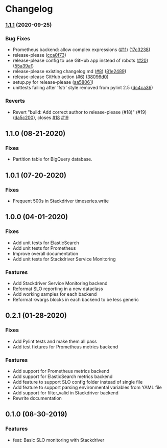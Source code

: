 # Changelog

### [1.1.1](https://www.github.com/google/slo-generator/compare/v1.1.0...v1.1.1) (2020-09-25)


### Bug Fixes

* Prometheus backend: allow complex expressions ([#11](https://www.github.com/google/slo-generator/issues/11)) ([17c3238](https://www.github.com/google/slo-generator/commit/17c3238aebf58d4b5602537398b31fb4228fa36a))
* release-please ([cca0f73](https://www.github.com/google/slo-generator/commit/cca0f7384099f6ce0b5fa6ff1a99453194b93442))
* release-please config to use GitHub app instead of robots ([#20](https://www.github.com/google/slo-generator/issues/20)) ([55a39af](https://www.github.com/google/slo-generator/commit/55a39afbabb4d18eba6c4278d0338be60a3d7e69))
* release-please existing changelog.md ([#8](https://www.github.com/google/slo-generator/issues/8)) ([81e2489](https://www.github.com/google/slo-generator/commit/81e2489b31d1bd381be07459f60fb21adfd25df3))
* release-please GitHub action ([#6](https://www.github.com/google/slo-generator/issues/6)) ([38096d0](https://www.github.com/google/slo-generator/commit/38096d0e756f7d37859a14530bc1a337fcb3ee16))
* setup.py for release-please ([aa58061](https://www.github.com/google/slo-generator/commit/aa58061ef57608a520de97308180470dc4f41393))
* unittests failing after 'fstr' style removed from pylint 2.5 ([dc4ca36](https://www.github.com/google/slo-generator/commit/dc4ca3622aca72c9c024edee8c310dfdc2047358))


### Reverts

* Revert "build: Add correct author to release-please (#18)" (#19) ([da5c200](https://www.github.com/google/slo-generator/commit/da5c200065bde228aa8993e48ddd7fa120dab017)), closes [#18](https://www.github.com/google/slo-generator/issues/18) [#19](https://www.github.com/google/slo-generator/issues/19)

## 1.1.0 (08-21-2020)

### Fixes
* Partition table for BigQuery database.

## 1.0.1 (07-20-2020)

### Fixes
* Frequent 500s in Stackdriver timeseries.write

## 1.0.0 (04-01-2020)

### Fixes
* Add unit tests for ElasticSearch
* Add unit tests for Prometheus
* Improve overall documentation
* Add unit tests for Stackdriver Service Monitoring

### Features
* Add Stackdriver Service Monitoring backend
* Reformat SLO reporting in a new dataclass
* Add working samples for each backend
* Reformat kwargs blocks in each backend to be less generic

## 0.2.1 (01-28-2020)

### Fixes
* Add Pylint tests and make them all pass
* Add test fixtures for Prometheus metrics backend

### Features
* Add support for Prometheus metrics backend
* Add support for ElasticSearch metrics backend
* Add feature to support SLO config folder instead of single file
* Add feature to support parsing environmental variables from YAML file
* Add support for filter_valid in Stackdriver backend
* Rewrite documentation

## 0.1.0 (08-30-2019)

### Features
* feat: Basic SLO monitoring with Stackdriver

